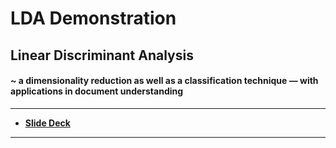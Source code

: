 # LDA Demonstration

## Linear Discriminant Analysis

#### ~ a dimensionality reduction as well as a classification technique — with applications in document understanding

---

- [**Slide Deck**](https://docs.google.com/presentation/d/1YsXMz4pKabuS6kyj1woogxV9z3B0b-hHnf3arg_7iYI/edit?usp=sharing)

---
